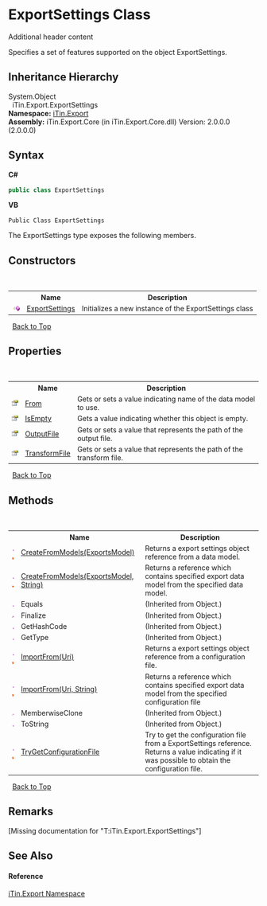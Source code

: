# ExportSettings Class
Additional header content 

Specifies a set of features supported on the object ExportSettings.


## Inheritance Hierarchy
System.Object<br />&nbsp;&nbsp;iTin.Export.ExportSettings<br />
**Namespace:**&nbsp;<a href="N_iTin_Export">iTin.Export</a><br />**Assembly:**&nbsp;iTin.Export.Core (in iTin.Export.Core.dll) Version: 2.0.0.0 (2.0.0.0)

## Syntax

**C#**<br />
``` C#
public class ExportSettings
```

**VB**<br />
``` VB
Public Class ExportSettings
```

The ExportSettings type exposes the following members.


## Constructors
&nbsp;<table><tr><th></th><th>Name</th><th>Description</th></tr><tr><td>![Public method](media/pubmethod.gif "Public method")</td><td><a href="M_iTin_Export_ExportSettings__ctor">ExportSettings</a></td><td>
Initializes a new instance of the ExportSettings class</td></tr></table>&nbsp;
<a href="#exportsettings-class">Back to Top</a>

## Properties
&nbsp;<table><tr><th></th><th>Name</th><th>Description</th></tr><tr><td>![Public property](media/pubproperty.gif "Public property")</td><td><a href="P_iTin_Export_ExportSettings_From">From</a></td><td>
Gets or sets a value indicating name of the data model to use.</td></tr><tr><td>![Public property](media/pubproperty.gif "Public property")</td><td><a href="P_iTin_Export_ExportSettings_IsEmpty">IsEmpty</a></td><td>
Gets a value indicating whether this object is empty.</td></tr><tr><td>![Public property](media/pubproperty.gif "Public property")</td><td><a href="P_iTin_Export_ExportSettings_OutputFile">OutputFile</a></td><td>
Gets or sets a value that represents the path of the output file.</td></tr><tr><td>![Public property](media/pubproperty.gif "Public property")</td><td><a href="P_iTin_Export_ExportSettings_TransformFile">TransformFile</a></td><td>
Gets or sets a value that represents the path of the transform file.</td></tr></table>&nbsp;
<a href="#exportsettings-class">Back to Top</a>

## Methods
&nbsp;<table><tr><th></th><th>Name</th><th>Description</th></tr><tr><td>![Public method](media/pubmethod.gif "Public method")![Static member](media/static.gif "Static member")</td><td><a href="M_iTin_Export_ExportSettings_CreateFromModels">CreateFromModels(ExportsModel)</a></td><td>
Returns a export settings object reference from a data model.</td></tr><tr><td>![Public method](media/pubmethod.gif "Public method")![Static member](media/static.gif "Static member")</td><td><a href="M_iTin_Export_ExportSettings_CreateFromModels_1">CreateFromModels(ExportsModel, String)</a></td><td>
Returns a reference which contains specified export data model from the specified data model.</td></tr><tr><td>![Public method](media/pubmethod.gif "Public method")</td><td>Equals</td><td> (Inherited from Object.)</td></tr><tr><td>![Protected method](media/protmethod.gif "Protected method")</td><td>Finalize</td><td> (Inherited from Object.)</td></tr><tr><td>![Public method](media/pubmethod.gif "Public method")</td><td>GetHashCode</td><td> (Inherited from Object.)</td></tr><tr><td>![Public method](media/pubmethod.gif "Public method")</td><td>GetType</td><td> (Inherited from Object.)</td></tr><tr><td>![Public method](media/pubmethod.gif "Public method")![Static member](media/static.gif "Static member")</td><td><a href="M_iTin_Export_ExportSettings_ImportFrom">ImportFrom(Uri)</a></td><td>
Returns a export settings object reference from a configuration file.</td></tr><tr><td>![Public method](media/pubmethod.gif "Public method")![Static member](media/static.gif "Static member")</td><td><a href="M_iTin_Export_ExportSettings_ImportFrom_1">ImportFrom(Uri, String)</a></td><td>
Returns a reference which contains specified export data model from the specified configuration file</td></tr><tr><td>![Protected method](media/protmethod.gif "Protected method")</td><td>MemberwiseClone</td><td> (Inherited from Object.)</td></tr><tr><td>![Public method](media/pubmethod.gif "Public method")</td><td>ToString</td><td> (Inherited from Object.)</td></tr><tr><td>![Public method](media/pubmethod.gif "Public method")![Static member](media/static.gif "Static member")</td><td><a href="M_iTin_Export_ExportSettings_TryGetConfigurationFile">TryGetConfigurationFile</a></td><td>
Try to get the configuration file from a ExportSettings reference. Returns a value indicating if it was possible to obtain the configuration file.</td></tr></table>&nbsp;
<a href="#exportsettings-class">Back to Top</a>

## Remarks
\[Missing <remarks> documentation for "T:iTin.Export.ExportSettings"\]

## See Also


#### Reference
<a href="N_iTin_Export">iTin.Export Namespace</a><br />